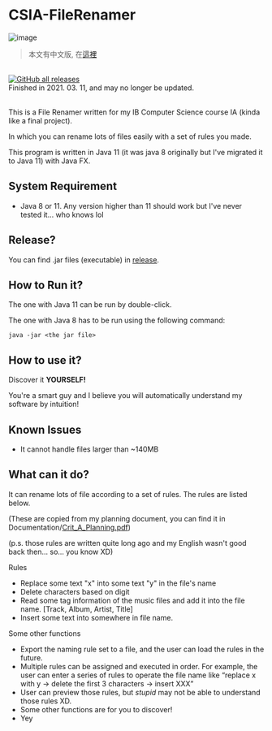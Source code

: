# CSIA-FileRenamer

![image](https://user-images.githubusercontent.com/36402030/126178106-bfe459cd-1cf7-4880-a2fa-2bc08462c1f1.png)


> 本文有中文版, 在[這裡](https://github.com/t41372/CSIA-FileRenamer/blob/main/README_CN.md)

<br/> 
<a href="https://github.com/t41372/CSIA-FileRenamer/releases/">
<img alt="GitHub all releases" src="https://img.shields.io/github/downloads/t41372/CSIA-FileRenamer/total">
<a/>
  <br/>
 Finished in 2021. 03. 11, and may no longer be updated.
  <br/>
 <br/>

This is a File Renamer written for my IB Computer Science course IA (kinda like a final project).

In which you can rename lots of files easily with a set of rules you made. 

This program is written in Java 11 (it was java 8 originally but I've migrated it to Java 11) with Java FX.


## System Requirement

- Java 8 or 11. Any version higher than 11 should work but I've never tested it... who knows lol



## Release?

You can find .jar files (executable) in [release](https://github.com/t41372/CSIA-FileRenamer/releases/tag/v1.0).



## How to Run it?

The one with Java 11 can be run by double-click.

The one with Java 8 has to be run using the following command:

~~~~
java -jar <the jar file>
~~~~



## How to use it?

Discover it **YOURSELF!** 

You're a smart guy and I believe you will automatically understand my software by intuition!

## Known Issues
  - It cannot handle files larger than ~140MB


## What can it do?

It can rename lots of file according to a set of rules. The rules are listed below.

(These are copied from my planning document, you can find it in Documentation/[Crit_A_Planning.pdf](https://github.com/t41372/CSIA-FileRenamer/blob/a549887e524531f3f1d8dbc48c7ed90b323838ef/Documentation/Crit_A_Planning.pdf))

(p.s. those rules are written quite long ago and my English wasn't good back then... so... you know XD)

Rules

- Replace some text "x" into some text "y" in the file's name
- Delete characters based on digit
- Read some tag information of the music files and add it into the file name. [Track, Album, Artist, Title]
- Insert some text into somewhere in file name.

Some other functions

- Export the naming rule set to a file, and the user can load the rules in the future.
- Multiple rules can be assigned and executed in order. For example, the user can enter a series of rules to operate the file name like “replace x with y -> delete the first 3 characters -> insert XXX” 
- User can preview those rules, but *stupid* may not be able to understand those rules XD.
- Some other functions are for you to discover!
- Yey
